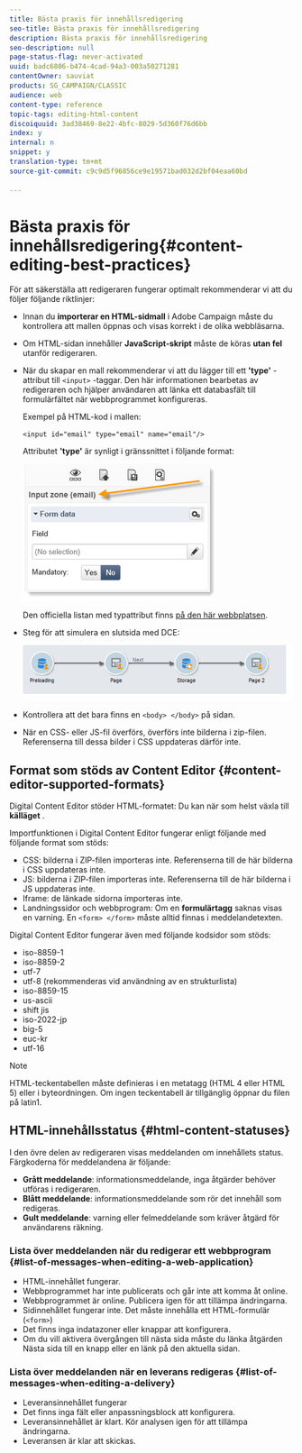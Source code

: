 ```yaml
---
title: Bästa praxis för innehållsredigering
seo-title: Bästa praxis för innehållsredigering
description: Bästa praxis för innehållsredigering
seo-description: null
page-status-flag: never-activated
uuid: badc6806-b474-4cad-94a3-003a50271281
contentOwner: sauviat
products: SG_CAMPAIGN/CLASSIC
audience: web
content-type: reference
topic-tags: editing-html-content
discoiquuid: 3ad38469-8e22-4bfc-8029-5d360f76d6bb
index: y
internal: n
snippet: y
translation-type: tm+mt
source-git-commit: c9c9d5f96856ce9e19571bad032d2bf04eaa60bd

---
```



# Bästa praxis för innehållsredigering{#content-editing-best-practices}

För att säkerställa att redigeraren fungerar optimalt rekommenderar vi att du följer följande riktlinjer:

* Innan du **importerar en HTML-sidmall** i Adobe Campaign måste du kontrollera att mallen öppnas och visas korrekt i de olika webbläsarna.
* Om HTML-sidan innehåller **JavaScript-skript** måste de köras **utan fel** utanför redigeraren.
* När du skapar en mall rekommenderar vi att du lägger till ett **&#39;type&#39;** -attribut till `<input>` -taggar. Den här informationen bearbetas av redigeraren och hjälper användaren att länka ett databasfält till formulärfältet när webbprogrammet konfigureras.

   Exempel på HTML-kod i mallen:

   ```
   <input id="email" type="email" name="email"/>
   ```

   Attributet **&#39;type&#39;** är synligt i gränssnittet i följande format:

   ![](assets/dce_sidebar_inputtypechanges.png)

   Den officiella listan med typattribut finns [på den här webbplatsen](https://www.w3schools.com/tags/att_input_type.asp).

* Steg för att simulera en slutsida med DCE:

   ![](assets/dce_enchainement.png)

* Kontrollera att det bara finns en `<body> </body>` på sidan.
* När en CSS- eller JS-fil överförs, överförs inte bilderna i zip-filen. Referenserna till dessa bilder i CSS uppdateras därför inte.

## Format som stöds av Content Editor {#content-editor-supported-formats}

Digital Content Editor stöder HTML-formatet: Du kan när som helst växla till **källäget** .

Importfunktionen i Digital Content Editor fungerar enligt följande med följande format som stöds:

* CSS: bilderna i ZIP-filen importeras inte. Referenserna till de här bilderna i CSS uppdateras inte.
* JS: bilderna i ZIP-filen importeras inte. Referenserna till de här bilderna i JS uppdateras inte.
* Iframe: de länkade sidorna importeras inte.
* Landningssidor och webbprogram: Om en **formulärtagg** saknas visas en varning. En `<form> </form>` måste alltid finnas i meddelandetexten.

Digital Content Editor fungerar även med följande kodsidor som stöds:

* iso-8859-1
* iso-8859-2
* utf-7
* utf-8 (rekommenderas vid användning av en strukturlista)
* iso-8859-15
* us-ascii
* shift jis
* iso-2022-jp
* big-5
* euc-kr
* utf-16

>[!NOTE]
>
>HTML-teckentabellen måste definieras i en metatagg (HTML 4 eller HTML 5) eller i byteordningen. Om ingen teckentabell är tillgänglig öppnar du filen på latin1.

## HTML-innehållsstatus {#html-content-statuses}

I den övre delen av redigeraren visas meddelanden om innehållets status. Färgkoderna för meddelandena är följande:

* **Grått meddelande**: informationsmeddelande, inga åtgärder behöver utföras i redigeraren.
* **Blått meddelande**: informationsmeddelande som rör det innehåll som redigeras.
* **Gult meddelande**: varning eller felmeddelande som kräver åtgärd för användarens räkning.

### Lista över meddelanden när du redigerar ett webbprogram {#list-of-messages-when-editing-a-web-application}

* HTML-innehållet fungerar.
* Webbprogrammet har inte publicerats och går inte att komma åt online.
* Webbprogrammet är online. Publicera igen för att tillämpa ändringarna.
* Sidinnehållet fungerar inte. Det måste innehålla ett HTML-formulär (`<form>`)
* Det finns inga indatazoner eller knappar att konfigurera.
* Om du vill aktivera övergången till nästa sida måste du länka åtgärden Nästa sida till en knapp eller en länk på den aktuella sidan.

### Lista över meddelanden när en leverans redigeras {#list-of-messages-when-editing-a-delivery}

* Leveransinnehållet fungerar
* Det finns inga fält eller anpassningsblock att konfigurera.
* Leveransinnehållet är klart. Kör analysen igen för att tillämpa ändringarna.
* Leveransen är klar att skickas.

